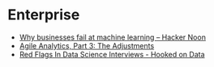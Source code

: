 # Enterprise

* [Why businesses fail at machine learning – Hacker Noon](https://hackernoon.com/why-businesses-fail-at-machine-learning-fbff41c4d5db)
* [Agile Analytics, Part 3: The Adjustments](https://www.locallyoptimistic.com/post/agile-analytics-p3/)
* [Red Flags In Data Science Interviews - Hooked on Data](http://hookedondata.org/Red-Flags-in-Data-Science-Interviews/)

